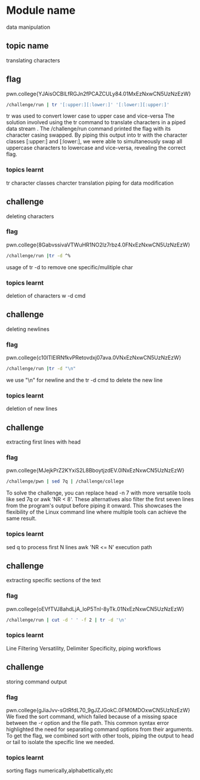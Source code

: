 # Module name
data manipulation
## topic name
translating characters

## flag
pwn.college{YJAisOCBlLfRGJn2fPCAZCULy84.01MxEzNxwCN5UzNzEzW}
```bash
/challenge/run | tr '[:upper:][:lower:]' '[:lower:][:upper:]'
```
tr was used to convert lower case to upper case and vice-versa
The solution involved using the tr command to translate characters in a piped data stream
. The /challenge/run command printed the flag with its character casing swapped.
By piping this output into tr with the character classes [:upper:] and [:lower:],
we were able to simultaneously swap all uppercase characters to lowercase and vice-versa, revealing the correct flag.
### topics learnt
tr character classes
charcter translation
piping for data modification

## challenge
deleting characters

### flag
pwn.college{8GabvssivaVTWuHR1NO2lz7rbz4.0FNxEzNxwCN5UzNzEzW}
```bash
/challenge/run |tr -d ^%
```
usage of tr -d to remove one specific/mulitiple char
### topics learnt
deletion of characters w -d cmd

## challenge
deleting newlines

### flag
pwn.college{c10ITlElRNfkvPRetovdxj07ava.0VNxEzNxwCN5UzNzEzW}
```bash
/challenge/run |tr -d "\n"
```
we use "\n" for newline and the tr -d cmd to delete the new line 

### topics learnt
deletion of new lines

## challenge
extracting first lines with head
### flag
pwn.college{MJejkPrZ2KYxiS2L8BboytjzdEV.0lNxEzNxwCN5UzNzEzW}
```bash
/challenge/pwn | sed 7q | /challenge/college
```
To solve the challenge, you can replace head -n 7 with more versatile tools like sed 7q or awk 'NR < 8'. 
These alternatives also filter the first seven lines from the program's output before piping it onward.
This showcases the flexibility of the Linux command line where multiple tools can achieve the same result.

### topics learnt 
sed <N>q to process first N lines
awk 'NR <= N'
execution path

## challenge
extracting specific sections of the text

### flag
pwn.college{oEVfTVJ8ahdLjA_IoP5TnI-8yTk.01NxEzNxwCN5UzNzEzW}

```bash
/challenge/run | cut -d ' ' -f 2 | tr -d '\n'
```
### topics learnt
Line Filtering Versatility, Delimiter Specificity, piping workflows

## challenge 
storing command output
### flag
pwn.college{gJiaJvv-sGtRfdL70_9gJZJGokC.0FM0MDOxwCN5UzNzEzW}
We fixed the sort command, which failed because of a missing space between the -r option and the file path.
This common syntax error highlighted the need for separating command options from their arguments. 
To get the flag, we combined sort with other tools, piping the output to head or tail to isolate the specific line we needed.

### topics learnt
sorting flags numerically,alphabettically,etc




